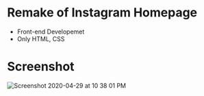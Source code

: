 # Remake of Instagram Homepage
- Front-end Developemet
- Only HTML, CSS

# Screenshot
![Screenshot 2020-04-29 at 10 38 01 PM](https://user-images.githubusercontent.com/67343603/108722972-01899b80-7524-11eb-8cb7-5bf70ab1236f.png)
